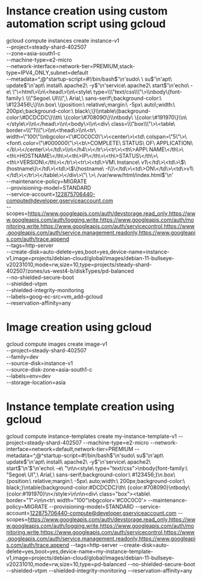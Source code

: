 # Instance creation using custom automation script using gcloud
gcloud compute instances create instance-v1 \
    --project=steady-shard-402507 \
    --zone=asia-south1-c \
    --machine-type=e2-micro \
    --network-interface=network-tier=PREMIUM,stack-type=IPV4_ONLY,subnet=default \
    --metadata=^,@^startup-script=\#\!/bin/bash$'\n'sudo\ \
su$'\n'apt\ update$'\n'apt\ install\ apache2\ -y$'\n'service\ apache2\ start$'\n'echo\ -e\ \"\<html\>\\n\<head\>\\n\<style\ type=\\\"text/css\\\"\>\\nbody\{font-family:\ \\\"Segoe\ UI\\\",\ Arial,\ sans-serif\;background-color:\ \#123456\;\}\\n.box\ \{position:\ relative\;margin:\ -5px\ auto\;width:\ 200px\;background-color:\ black\;\}\\ntable\{background-color:\#DCDCDC\}\\th\ \{color:\#708090\}\\ntbody\ \{color:\#191970\}\\n\</style\>\\n\</head\>\\n\<body\>\\n\<div\ class=\\\"box\\\"\>\<table\ border=\\\"1\\\"\>\\n\<thead\>\\n\<tr\ width=\"100\"\\nbgcolor=\'\#C0C0C0\'\>\<center\>\<td\ colspan=\"5\"\>\<font\ color=\"\#000000\"\>\<b\>COMPLETE\ STATUS\ OF\ APPLICATION\</b\>\</center\>\</td\>\\n\</h4\>\</tr\>\<tr\>\<th\>APP\ NAME\</th\>\<th\>HOSTNAME\</th\>\<th\>IP\</th\>\<th\>STATUS\</th\>\<th\>VERSION\</th\>\</tr\>\<tr\>\<td\>VM\ Instance\ v1\</td\>\<td\>\$\(hostname\)\</td\>\<td\>\$\(hostname\ -I\)\</td\>\<td\>ON\</td\>\<td\>v1\</td\>\</tr\>\</table\>\</div\>\"\ \>\ /var/www/html/index.html$'\n' \
    --maintenance-policy=MIGRATE \
    --provisioning-model=STANDARD \
    --service-account=122875706440-compute@developer.gserviceaccount.com \
    --scopes=https://www.googleapis.com/auth/devstorage.read_only,https://www.googleapis.com/auth/logging.write,https://www.googleapis.com/auth/monitoring.write,https://www.googleapis.com/auth/servicecontrol,https://www.googleapis.com/auth/service.management.readonly,https://www.googleapis.com/auth/trace.append \
    --tags=http-server \
	--create-disk=auto-delete=yes,boot=yes,device-name=instance-v1,image=projects/debian-cloud/global/images/debian-11-bullseye-v20231010,mode=rw,size=10,type=projects/steady-shard-402507/zones/us-west4-b/diskTypes/pd-balanced \
    --no-shielded-secure-boot \
    --shielded-vtpm \
    --shielded-integrity-monitoring \
    --labels=goog-ec-src=vm_add-gcloud \
    --reservation-affinity=any

# Image creation using gcloud
gcloud compute images create image-v1 \
    --project=steady-shard-402507 \
    --family=dev \
    --source-disk=instance-v1 \
    --source-disk-zone=asia-south1-c \
    --labels=env=dev \
    --storage-location=asia

# Instance template creation using gcloud
gcloud compute instance-templates create my-instance-template-v1 --project=steady-shard-402507 --machine-type=e2-micro --network-interface=network=default,network-tier=PREMIUM --metadata=^,@^startup-script=\#\!/bin/bash$'\n'sudo\ su$'\n'apt\ update$'\n'apt\ install\ apache2\ -y$'\n'service\ apache2\ start$'\n'$'\n'echo\ -e\ \"\\n\\n\<style\ type=\"text/css\"\>\\nbody\{font-family:\ \"Segoe\ UI\",\ Arial,\ sans-serif\;background-color:\ \#123456\;\}\\n.box\ \{position:\ relative\;margin:\ -5px\ auto\;width:\ 200px\;background-color:\ black\;\}\\ntable\{background-color:\#DCDCDC\}\\th\ \{color:\#708090\}\\ntbody\ \{color:\#191970\}\\n\</style\>\\n\\n\\n\<div\ class=\"box\"\>\<table\ border=\"1\"\>\\n\\n\<tr\ width=\"100\"\\nbgcolor=\'\#C0C0C0\'\> --maintenance-policy=MIGRATE --provisioning-model=STANDARD --service-account=122875706440-compute@developer.gserviceaccount.com --scopes=https://www.googleapis.com/auth/devstorage.read_only,https://www.googleapis.com/auth/logging.write,https://www.googleapis.com/auth/monitoring.write,https://www.googleapis.com/auth/servicecontrol,https://www.googleapis.com/auth/service.management.readonly,https://www.googleapis.com/auth/trace.append --tags=http-server --create-disk=auto-delete=yes,boot=yes,device-name=my-instance-template-v1,image=projects/debian-cloud/global/images/debian-11-bullseye-v20231010,mode=rw,size=10,type=pd-balanced --no-shielded-secure-boot --shielded-vtpm --shielded-integrity-monitoring --reservation-affinity=any

